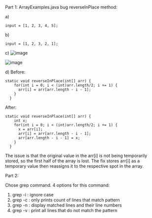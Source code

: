 Part 1:
ArrayExamples.java bug
reverseInPlace method:

a)
```
input = [1, 2, 3, 4, 5];
```

b) 
```
input = [1, 2, 3, 2, 1];
```

c)
![image](https://github.com/jgu0453/CSE-15L-lab-reports/assets/119398520/1a07583e-692e-4e1e-bb5b-c0879ba7f653)

![image](https://github.com/jgu0453/CSE-15L-lab-reports/assets/119398520/88887651-671f-443a-8ab1-430bb4222e75)


d)
Before:
```
static void reverseInPlace(int[] arr) {
    for(int i = 0; i < (int)arr.length/2; i += 1) {
      arr[i] = arr[arr.length - i - 1];
    }
  }
```
After:
```
static void reverseInPlace(int[] arr) {
    int x;
    for(int i = 0; i < (int)arr.length/2; i += 1) {
      x = arr[i];
      arr[i] = arr[arr.length - i - 1];
      arr[arr.length - i - 1] = x;
    }
  }
```
The issue is that the original value in the arr[i] is not being temporarily stored, so the first half of the array is lost. The fix stores arr[i] as a temporary value then reassigns it to the respective spot in the array. 

Part 2:

Chose grep command.
4 options for this command:
1. grep -i : ignore case
2. grep -c : only prints count of lines that match pattern
3. grep -n : display matched lines and their line numbers
4. grep -v : print all lines that do not match the pattern
